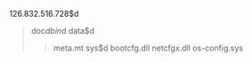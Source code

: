 126.832.516.728$d
>doc$d
>bin$d
>data$d
>>meta.mt
>sys$d
>>bootcfg.dll
>>netcfgx.dll
>>os-config.sys